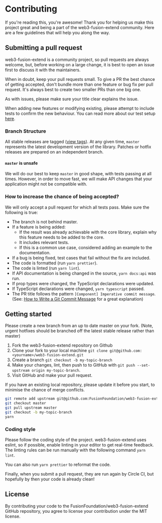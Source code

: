 # Contributing

If you're reading this, you're awesome! Thank you for helping us make this project great and being a part of the web3-fusion-extend community. Here are a few guidelines that will help you along the way.

## Submitting a pull request

web3-fusion-extend is a community project, so pull requests are always welcome, but, before working on a large change, it is best to open an issue first to discuss it with the maintainers.

When in doubt, keep your pull requests small. To give a PR the best chance of getting accepted, don't bundle more than one feature or bug fix per pull request. It's always best to create two smaller PRs than one big one.

As with issues, please make sure your title clear explains the issue.

When adding new features or modifying existing, please attempt to include tests to confirm the new behaviour. You can read more about our test setup [here](https://github.com/FUSIONFoundation/web3-fusion-extend/blob/master/test/README.md).

### Branch Structure

All stable releases are tagged ([view tags](https://github.com/FUSIONFoundation/web3-fusion-extend/tags)).
At any given time, `master` represents the latest development version of the library.
Patches or hotfix releases are prepared on an independent branch.

#### `master` is unsafe

We will do our best to keep `master` in good shape, with tests passing at all times.
However, in order to move fast, we will make API changes that your application might not be compatible with.

### How to increase the chance of being accepted?

We will only accept a pull request for which all tests pass. Make sure the following is true:
- The branch is not behind master.
- If a feature is being added:
   - If the result was already achievable with the core library, explain why this
      feature needs to be added to the core.
   - It includes relevant tests.
   - If this is a common use case, considered adding an example to the documentation.
- If a bug is being fixed, test cases that fail without the fix are included.
- The code is formatted (run `yarn prettier`).
- The code is linted (run `yarn lint`).
- If API documentation is being changed in the source, `yarn docs:api` was run.
- If prop types were changed, the TypeScript declarations were updated.
- If TypeScript declarations were changed, `yarn typescript` passed.
- The PR title follows the pattern `[Component] Imperative commit message`. (See: [How to Write a Git Commit Message](https://chris.beams.io/posts/git-commit/#imperative) for a great explanation)

## Getting started

Please create a new branch from an up to date master on your fork. (Note, urgent hotfixes should be branched off the latest stable release rather than master)

1. Fork the web3-fusion-extend repository on Github
2. Clone your fork to your local machine `git clone git@github.com:<yourname>/web3-fusion-extend.git`
3. Create a branch `git checkout -b my-topic-branch`
4. Make your changes, lint, then push to to GitHub with `git push --set-upstream origin my-topic-branch`.
5. Visit GitHub and make your pull request.

If you have an existing local repository, please update it before you start, to minimise the chance of merge conflicts.
```sh
git remote add upstream git@github.com:FusionFoundation/web3-fusion-extend.git
git checkout master
git pull upstream master
git checkout -b my-topic-branch
yarn
```

### Coding style

Please follow the coding style of the project. web3-fusion-extend uses eslint, so if possible, enable linting in your editor to get real-time feedback. The linting rules can be run manually with the following command `yarn lint`.

You can also run `yarn prettier` to reformat the code.

Finally, when you submit a pull request, they are run again by Circle CI, but hopefully by then your code is already clean!


## License

By contributing your code to the FusionFoundation/web3-fusion-extend GitHub repository, you agree to license your contribution under the MIT license.